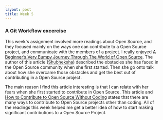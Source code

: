 ```yaml
---
layout: post
title: Week 5
---
```

### A Git Workflow excercise

This week's assignment involved more readings about Open Source, and they focused mainly on the ways one can contribute to a Open Source project, and communicate with the members of a project. I really enjoyed [A Beginner’s Very Bumpy Journey Through The World of Open Source](https://medium.freecodecamp.org/a-beginners-very-bumpy-journey-through-the-world-of-open-source-4d108d540b39). The author of this article ([Shubheksha](https://medium.freecodecamp.org/@shubheksha)) described the obstacles she has faced in the Open Source community when she first started. Then she go onto talk about how she overcame those obstacles and get the best out of contributing in a Open Source project. 

The main reason I find this article interesting is that I can relate with her fears when she first started to contribute in Open Source. This article and [How to Contribute to Open Source Without Coding](https://icontribute.wordpress.com/how-to-contribute-to-open-source-without-coding/) states that there are many ways to contribute to Open Source projects other than coding. All of the readings this week helped me get a better idea of how to start making significant contributions to a Open Source Project.
